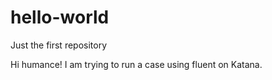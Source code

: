 # hello-world
Just the first repository

Hi humance!
I am trying to run a case using fluent on Katana.
